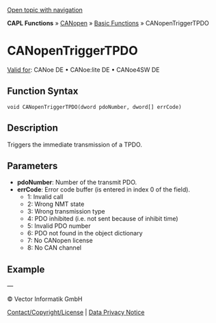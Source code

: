 [Open topic with navigation](../../../../../../CANoeDEFamily.htm#Topics/CAPLFunctions/CANopen/CANopenBasic/Functions/CAPLfunctionsCANopenTriggerTPDO.md)

**CAPL Functions** » [CANopen](../../CAPLfunctionsCANopenOverview.md) » [Basic Functions](../CAPLfunctionsCANopenBasicOverview.md) » CANopenTriggerTPDO

# CANopenTriggerTPDO

[Valid for](../../../../Shared/FeatureAvailability.md):  CANoe DE • CANoe:lite DE • CANoe4SW DE

## Function Syntax

```plaintext
void CANopenTriggerTPDO(dword pdoNumber, dword[] errCode)
```

## Description

Triggers the immediate transmission of a TPDO.

## Parameters

- **pdoNumber**: Number of the transmit PDO.
- **errCode**: Error code buffer (is entered in index 0 of the field).
  - 1: Invalid call
  - 2: Wrong NMT state
  - 3: Wrong transmission type
  - 4: PDO inhibited (i.e. not sent because of inhibit time)
  - 5: Invalid PDO number
  - 6: PDO not found in the object dictionary
  - 7: No CANopen license
  - 8: No CAN channel

## Example

—

© Vector Informatik GmbH

[Contact/Copyright/License](../../../../Shared/ContactCopyrightLicense.md) | [Data Privacy Notice](https://www.vector.com/int/en/company/get-info/privacy-policy/)